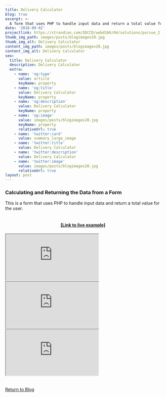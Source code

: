 ```yaml
---
title: Delivery Calculator
blog: true
excerpt: >-
  A form that uses PHP to handle input data and return a total value for the user.
date: '2018-09-02'
projectlink: https://strandian.com/SDCCD/webd166/04/solutions/pursue_2.php
thumb_img_path: images/posts/blogimages20.jpg
thumb_img_alt: Delivery Calculator
content_img_path: images/posts/blogimages20.jpg
content_img_alt: Delivery Calculator
seo:
  title: Delivery Calculator
  description: Delivery Calculator
  extra:
    - name: 'og:type'
      value: article
      keyName: property
    - name: 'og:title'
      value: Delivery Calculator
      keyName: property
    - name: 'og:description'
      value: Delivery Calculator
      keyName: property
    - name: 'og:image'
      value: images/posts/blogimages20.jpg
      keyName: property
      relativeUrl: true
    - name: 'twitter:card'
      value: summary_large_image
    - name: 'twitter:title'
      value: Delivery Calculator
    - name: 'twitter:description'
      value: Delivery Calculator
    - name: 'twitter:image'
      value: images/posts/blogimages20.jpg
      relativeUrl: true
layout: post
---
```


### Calculating and Returning the Data from a Form
This is a form that uses PHP to handle input data and return a total value for the user.
<br />
<br />
<h4 align="center"><a href="https://strandian.com/SDCCD/webd166/04/solutions/pursue_2.php" target="_blank">[Link to live example]</a></h4>
<div id="hideweb1">
  <div class="thumbnail-container" title="Web Development Portfolio"><a href="https://strandian.com/SDCCD/webd166/04/solutions/pursue_2.php" target="_blank">
    <div class="thumbnail">
      <iframe sandbox src="https://strandian.com/SDCCD/webd166/04/solutions/pursue_2.php" onload="this.style.opacity = 1"></iframe>
    </div>
    </a> </div>
</div>
<div id="hideweb2">
  <div class="thumbnail-container" title="Web Development Portfolio"><a href="https://strandian.com/SDCCD/webd166/04/solutions/pursue_2.php" target="_blank">
    <div class="thumbnail">
      <iframe sandbox src="https://strandian.com/SDCCD/webd166/04/solutions/pursue_2.php" onload="this.style.opacity = 1"></iframe>
    </div>
    </a> </div>
</div>
<div id="hideweb3">
  <div class="thumbnail-container" title="Web Development Portfolio"><a href="https://strandian.com/SDCCD/webd166/04/solutions/pursue_2.php" target="_blank">
    <div class="thumbnail">
      <iframe sandbox src="https://strandian.com/SDCCD/webd166/04/solutions/pursue_2.php" onload="this.style.opacity = 1"></iframe>
    </div>
    </a> </div>
</div>

<!-- Lorem ipsum dolor sit amet, consectetur adipiscing elit, sed do eiusmod tempor incididunt ut labore et dolore magna aliqua. Arcu ac tortor dignissim convallis. Enim lobortis scelerisque fermentum dui faucibus. Arcu bibendum at varius vel. In arcu cursus euismod quis viverra nibh cras pulvinar mattis.

<p class="codepen" data-height="300" data-default-tab="html,result" data-slug-hash="ZEXyOEj" data-user="strandian" style="height: 300px; box-sizing: border-box; display: flex; align-items: center; justify-content: center; border: 2px solid; margin: 1em 0; padding: 1em;">
  <span>See the Pen <a href="https://codepen.io/strandian/pen/ZEXyOEj">
  Calculator with JavaScript</a> by Ian Strand (<a href="https://codepen.io/strandian">@strandian</a>)
  on <a href="https://codepen.io">CodePen</a>.</span>
</p> -->

<br />
<br />
<a class="button" href="/blog/">
  Return to Blog
</a>

<script async src="https://cpwebassets.codepen.io/assets/embed/ei.js"></script>